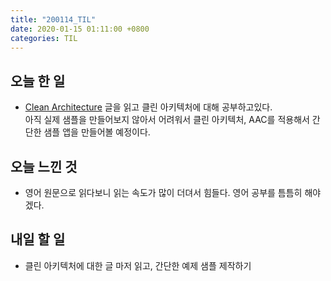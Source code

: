 ```yaml
---
title: "200114_TIL"
date: 2020-01-15 01:11:00 +0800
categories: TIL
---
```


## 오늘 한 일
- [Clean Architecture](https://fernandocejas.com/2018/05/07/architecting-android-reloaded/) 글을 읽고 클린 아키텍처에 대해 공부하고있다.  
아직 실제 샘플을 만들어보지 않아서 어려워서 클린 아키텍처, AAC를 적용해서 간단한 샘플 앱을 만들어볼 예정이다.

## 오늘 느낀 것
- 영어 원문으로 읽다보니 읽는 속도가 많이 더뎌서 힘들다. 영어 공부를 틈틈히 해야겠다.  

## 내일 할 일
- 클린 아키텍처에 대한 글 마저 읽고, 간단한 예제 샘플 제작하기
